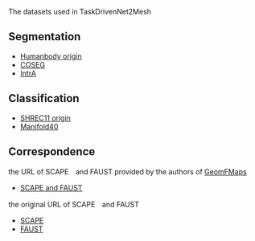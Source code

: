 The datasets used in TaskDrivenNet2Mesh

## Segmentation
 
- [Humanbody origin](https://www.dropbox.com/sh/cnyccu3vtuhq1ii/AADgGIN6rKbvWzv0Sh-Kr417a?dl=0)
- [COSEG](https://www.dropbox.com/s/zro2o7y42wag5yp/coseg.zip)
- [IntrA](https://drive.google.com/drive/folders/1yjLdofRRqyklgwFOC0K4r7ee1LPKstPh)

## Classification

- [SHREC11 origin](https://drive.google.com/uc?export=download&id=1O_P03aAxhjCOKQH2n71j013-EfSmEp5e)
- [Manifold40](https://cloud.tsinghua.edu.cn/f/2a292c598af94265a0b8/?dl=1)


## Correspondence

the URL of SCAPE　and FAUST provided by the authors of [GeomFMaps](https://github.com/LIX-shape-analysis/GeomFmaps)
- [SCAPE and FAUST](https://nuage.lix.polytechnique.fr/index.php/s/LJFXrsTG22wYCXx)

the original URL of SCAPE　and FAUST
- [SCAPE](http://ai.stanford.edu/~drago/Projects/scape/scape.html)
- [FAUST](http://faust.is.tue.mpg.de/)
